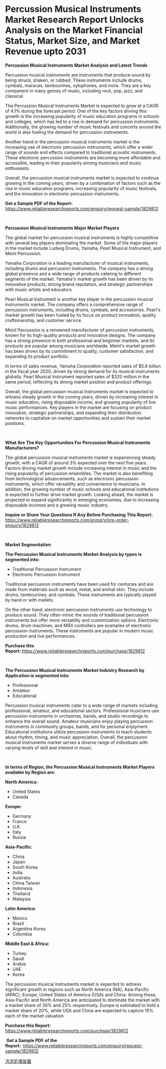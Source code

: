 <p><h1>Percussion Musical Instruments Market Research Report Unlocks Analysis on the Market Financial Status, Market Size, and Market Revenue upto 2031</h1></p><p><strong>Percussion Musical Instruments Market Analysis and Latest Trends</strong></p>
<p><p>Percussion musical instruments are instruments that produce sound by being struck, shaken, or rubbed. These instruments include drums, cymbals, maracas, tambourines, xylophones, and more. They are a key component in many genres of music, including rock, pop, jazz, and classical.</p><p>The Percussion Musical Instruments Market is expected to grow at a CAGR of 4.1% during the forecast period. One of the key factors driving this growth is the increasing popularity of music education programs in schools and colleges, which has led to a rise in demand for percussion instruments. Additionally, the growing number of music festivals and concerts around the world is also fueling the demand for percussion instruments.</p><p>Another trend in the percussion musical instruments market is the increasing use of electronic percussion instruments, which offer a wider range of sounds and effects compared to traditional acoustic instruments. These electronic percussion instruments are becoming more affordable and accessible, leading to their popularity among musicians and music enthusiasts.</p><p>Overall, the percussion musical instruments market is expected to continue growing in the coming years, driven by a combination of factors such as the rise in music education programs, increasing popularity of music festivals, and the innovation in electronic percussion instruments.</p></p>
<p><strong>Get a Sample PDF of the Report:&nbsp;</strong> <a href="https://www.reliableresearchreports.com/enquiry/request-sample/1829812">https://www.reliableresearchreports.com/enquiry/request-sample/1829812</a></p>
<p>&nbsp;</p>
<p><strong>Percussion Musical Instruments Major Market Players</strong></p>
<p><p>The global market for percussion musical instruments is highly competitive with several key players dominating the market. Some of the major players in the market include Ludwig Drums, Yamaha, Pearl Musical Instrument, and Meinl Percussion.</p><p>Yamaha Corporation is a leading manufacturer of musical instruments, including drums and percussion instruments. The company has a strong global presence and a wide range of products catering to different segments of the market. Yamaha's market growth has been driven by its innovative products, strong brand reputation, and strategic partnerships with music artists and educators.</p><p>Pearl Musical Instrument is another key player in the percussion musical instruments market. The company offers a comprehensive range of percussion instruments, including drums, cymbals, and accessories. Pearl's market growth has been fueled by its focus on product innovation, quality craftsmanship, and customer service.</p><p>Meinl Percussion is a renowned manufacturer of percussion instruments, known for its high-quality products and innovative designs. The company has a strong presence in both professional and beginner markets, and its products are popular among musicians worldwide. Meinl's market growth has been driven by its commitment to quality, customer satisfaction, and expanding its product portfolio.</p><p>In terms of sales revenue, Yamaha Corporation reported sales of $5.8 billion in the fiscal year 2020, driven by strong demand for its musical instruments globally. Pearl Musical Instrument reported sales of $320 million in the same period, reflecting its strong market position and product offerings.</p><p>Overall, the global percussion musical instruments market is expected to witness steady growth in the coming years, driven by increasing interest in music education, rising disposable income, and growing popularity of live music performances. Key players in the market are focusing on product innovation, strategic partnerships, and expanding their distribution networks to capitalize on market opportunities and sustain their market positions.</p></p>
<p>&nbsp;</p>
<p><strong>What Are The Key Opportunities For Percussion Musical Instruments Manufacturers?</strong></p>
<p><p>The global percussion musical instruments market is experiencing steady growth, with a CAGR of around 3% expected over the next five years. Factors driving market growth include increasing interest in music and the rising popularity of percussion ensembles. The market is also benefiting from technological advancements, such as electronic percussion instruments, which offer versatility and convenience to musicians. In addition, the growing number of music schools and educational institutions is expected to further drive market growth. Looking ahead, the market is projected to expand significantly in emerging economies, due to increasing disposable incomes and a growing music industry.</p></p>
<p><strong>Inquire or Share Your Questions If Any Before Purchasing This Report:</strong> <a href="https://www.reliableresearchreports.com/enquiry/pre-order-enquiry/1829812">https://www.reliableresearchreports.com/enquiry/pre-order-enquiry/1829812</a></p>
<p>&nbsp;</p>
<p><strong>Market Segmentation</strong></p>
<p><strong>The Percussion Musical Instruments Market Analysis by types is segmented into:</strong></p>
<p><ul><li>Traditional Percussion Instrument</li><li>Electronic Percussion Instrument</li></ul></p>
<p><p>Traditional percussion instruments have been used for centuries and are made from materials such as wood, metal, and animal skin. They include drums, tambourines, and cymbals. These instruments are typically played by hand or with mallets.</p><p>On the other hand, electronic percussion instruments use technology to produce sound. They often mimic the sounds of traditional percussion instruments but offer more versatility and customization options. Electronic drums, drum machines, and MIDI controllers are examples of electronic percussion instruments. These instruments are popular in modern music production and live performances.</p></p>
<p><strong>Purchase this Report:&nbsp;</strong><a href="https://www.reliableresearchreports.com/purchase/1829812">https://www.reliableresearchreports.com/purchase/1829812</a></p>
<p>&nbsp;</p>
<p><strong>The Percussion Musical Instruments Market Industry Research by Application is segmented into:</strong></p>
<p><ul><li>Professional</li><li>Amateur</li><li>Educational</li></ul></p>
<p><p>Percussion musical instruments cater to a wide range of markets including professional, amateur, and educational sectors. Professional musicians use percussion instruments in orchestras, bands, and studio recordings to enhance the overall sound. Amateur musicians enjoy playing percussion instruments in community groups, bands, and for personal enjoyment. Educational institutions utilize percussion instruments to teach students about rhythm, timing, and music appreciation. Overall, the percussion musical instruments market serves a diverse range of individuals with varying levels of skill and interest in music.</p></p>
<p>&nbsp;</p>
<p><strong>In terms of Region, the Percussion Musical Instruments Market Players available by Region are:</strong></p>
<p>
    <p> <strong> North America: </strong>
        <ul>
            <li>United States</li>
            <li>Canada</li>
        </ul>
        </p> 
    <p> <strong> Europe: </strong>
        <ul>
            <li>Germany</li>
            <li>France</li>
            <li>U.K.</li>
            <li>Italy</li>
            <li>Russia</li>
        </ul>
        </p> 
    <p> <strong> Asia-Pacific: </strong>
        <ul>
            <li>China</li>
            <li>Japan</li>
            <li>South Korea</li>
            <li>India</li>
            <li>Australia</li>
            <li>China Taiwan</li>
            <li>Indonesia</li>
            <li>Thailand</li>
            <li>Malaysia</li>
        </ul>
        </p> 
    <p> <strong> Latin America: </strong>
        <ul>
            <li>Mexico</li>
            <li>Brazil</li>
            <li>Argentina Korea</li>
            <li>Colombia</li>
        </ul>
        </p> 
    <p> <strong> Middle East & Africa: </strong>
        <ul>
            <li>Turkey</li>
            <li>Saudi</li>
            <li>Arabia</li>
            <li>UAE</li>
            <li>Korea</li>
        </ul>
    </p>
    </p>
<p><p>The percussion musical instruments market is expected to witness significant growth in regions such as North America (NA), Asia-Pacific (APAC), Europe, United States of America (USA) and China. Among these, Asia-Pacific and North America are anticipated to dominate the market with a market share of 30% and 25% respectively. Europe is estimated to hold a market share of 20%, while USA and China are expected to capture 15% each of the market valuation.</p></p>
<p><strong>Purchase this Report: </strong><a href="https://www.reliableresearchreports.com/purchase/1829812">https://www.reliableresearchreports.com/purchase/1829812</a></p>
<p>&nbsp;<strong>Get a Sample PDF of the Report:&nbsp;&nbsp;</strong><a href="https://www.reliableresearchreports.com/enquiry/request-sample/1829812">https://www.reliableresearchreports.com/enquiry/request-sample/1829812</a></p>
<p><strong></strong></p>
<p><p><a href="https://github.com/mohamedbakry57/Market-Research-Report-List-3/blob/main/87163076770.md">汚泥処理装置</a></p></p>
